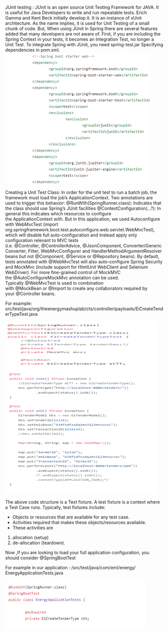 JUnit testing :
JUnit is an open source Unit Testing Framework for JAVA. It is useful for Java Developers to write and run repeatable tests. Erich Gamma and Kent Beck initially develop it. It is an instance of xUnit architecture. As the name implies, it is used for Unit Testing of a small chunk of code.
But, When using JUnit in Spring there are several features added that many developers are not aware of.
First, if you are including the Spring Context in your tests, it becomes an Integration Test, no longer a Unit Test.
To integrate Spring with JUnit, you need spring-test.jar
Specifying dependencies in pom.xml.
![](pictures/1.png)

Creating a Unit Test Class:
In order for the unit test to run a batch job, the framework must load the job’s ApplicationContext. Two annotations are used to trigger this behavior:
@RunWith(SpringRunner.class): Indicates that the class should use Spring’s JUnit facilities
@ContextConfiguration(…?): In general this indicates which resources to configure the ApplicationContext with. But in this application, we used Autoconfigure with WebMvcTest (import org.springframework.boot.test.autoconfigure.web.servlet.WebMvcTest), which will disable full auto-configuration and instead apply only configuration relevant to MVC tests (i.e. @Controller, @ControllerAdvice, @JsonComponent, Converter/GenericConverter, Filter, WebMvcConfigurer and HandlerMethodArgumentResolver beans but not @Component, @Service or @Repository beans).
By default, tests annotated with @WebMvcTest will also auto-configure Spring Security and MockMvc (include support for HtmlUnit WebClient and Selenium WebDriver). For more fine-grained control of MockMVC the @AutoConfigureMockMvc annotation can be used.
Typically @WebMvcTest is used in combination with @MockBean or @Import to create any collaborators required by your @Controller beans.

For example: src/test/java/org/theenergymashuplab/cts/controller/payloads/EiCreateTenderTypeTest.java

![](pictures/2.png)


	


The above code structure is a Text fixture.
A test fixture is a context where a Test Case runs. Typically, test fixtures include:
* Objects or resources that are available for any test case.
* Activities required that makes these objects/resources available.
* These activities are
1. allocation (setup)
2. de-allocation (teardown).

Now ,If you are looking to load your full application configuration, you should consider @SpringBootTest 

For example in our application : /src/test/java/com/eml/energy/ EnergyApplicationTests.java

![](pictures/3.png)
